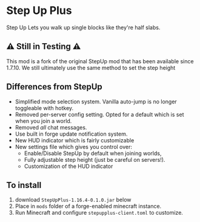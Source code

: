 # Step Up Plus
Step Up Lets you walk up single blocks like they're half slabs.

## ⚠ Still in Testing ⚠

This mod is a fork of the original StepUp mod that has been available since 1.7.10.
We still ultimately use the same method to set the step height

## Differences from StepUp
- Simplified mode selection system. Vanilla auto-jump is no longer toggleable with hotkey.
- Removed per-server config setting. Opted for a default which is set when you join a world.
- Removed _all_ chat messages.
- Use built in forge update notification system.
- New HUD indicator which is fairly customizable
- New settings file which gives you control over:
    - Enable/Disable StepUp by default when joining worlds,
    - Fully adjustable step height (just be careful on servers!).
    - Customization of the HUD indicator

## To install
1. download `StepUpPlus-1.16.4-0.1.0.jar` below
2. Place in `mods` folder of a forge-enabled minecraft instance.
3. Run Minecraft and configure `stepupplus-client.toml` to customize.

